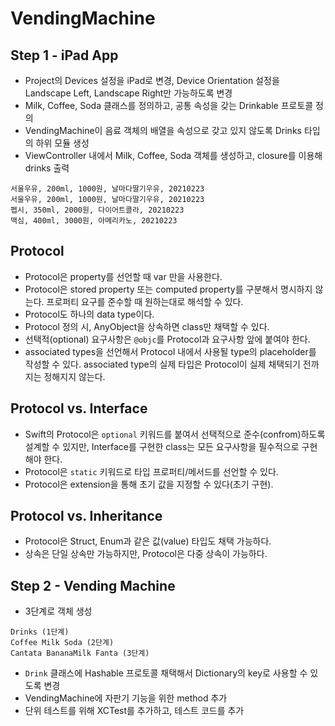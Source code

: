 # VendingMachine

## Step 1 - iPad App
-  Project의 Devices 설정을 iPad로 변경, Device Orientation 설정을 Landscape Left, Landscape Right만 가능하도록 변경
- Milk, Coffee, Soda 클래스를 정의하고, 공통 속성을 갖는 Drinkable 프로토콜 정의
- VendingMachine이 음료 객체의 배열을 속성으로 갖고 있지 않도록 Drinks 타입의 하위 모듈 생성
- ViewController 내에서 Milk, Coffee, Soda 객체를 생성하고, closure를 이용해 drinks 출력
```
서울우유, 200ml, 1000원, 날마다딸기우유, 20210223
서울우유, 200ml, 1000원, 날마다딸기우유, 20210223
펩시, 350ml, 2000원, 다이어트콜라, 20210223
맥심, 400ml, 3000원, 아메리카노, 20210223
```

## Protocol
- Protocol은 property를 선언할 때 var 만을 사용한다.
- Protocol은 stored property 또는 computed property를 구분해서 명시하지 않는다. 프로퍼티 요구를 준수할 때 원하는대로 해석할 수 있다.
- Protocol도 하나의 data type이다.
- Protocol 정의 시, AnyObject을 상속하면 class만 채택할 수 있다.
- 선택적(optional) 요구사항은 `@objc`를 Protocol과 요구사항 앞에 붙여야 한다.
- associated types을 선언해서 Protocol 내에서 사용될 type의 placeholder를 작성할 수 있다. associated type의 실제 타입은 Protocol이 실제 채택되기 전까지는 정해지지 않는다.

## Protocol vs. Interface
- Swift의 Protocol은 `optional` 키워드를 붙여서 선택적으로 준수(confrom)하도록 설계할 수 있지만, Interface를 구현한 class는 모든 요구사항을 필수적으로 구현해야 한다.
- Protocol은 `static` 키워드로 타입 프로퍼티/메서드를 선언할 수 있다.
- Protocol은 extension을 통해 초기 값을 지정할 수 있다(초기 구현).

## Protocol vs. Inheritance
- Protocol은 Struct, Enum과 같은 값(value) 타입도 채택 가능하다.
- 상속은 단일 상속만 가능하지만, Protocol은 다중 상속이 가능하다.

## Step 2 - Vending Machine
- 3단계로 객체 생성
```
Drinks (1단계)
Coffee Milk Soda (2단계)
Cantata BananaMilk Fanta (3단계)
```
- `Drink` 클래스에 Hashable 프로토콜 채택해서 Dictionary의 key로 사용할 수 있도록 변경
- VendingMachine에 자판기 기능을 위한 method 추가
- 단위 테스트를 위해 XCTest를 추가하고, 테스트 코드를 추가
